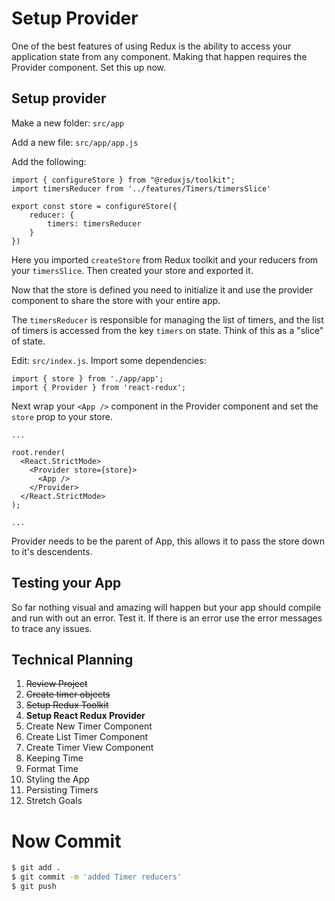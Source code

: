 # Setup Provider

One of the best features of using Redux is the ability to access your application state from any component. Making that happen requires the Provider component. Set this up now. 

## Setup provider

Make a new folder: `src/app`

Add a new file: `src/app/app.js`

Add the following: 

```JS
import { configureStore } from "@reduxjs/toolkit";
import timersReducer from '../features/Timers/timersSlice'

export const store = configureStore({
	reducer: {
		timers: timersReducer
	}
})
```

Here you imported `createStore` from Redux toolkit and your reducers from your `timersSlice`. Then created your store and exported it. 

Now that the store is defined you need to initialize it and use the provider component to share the store with your entire app. 

The `timersReducer` is responsible for managing the list of timers, and the list of timers is accessed from the key `timers` on state. Think of this as a "slice" of state. 

Edit: `src/index.js`. Import some dependencies:

```JS
import { store } from './app/app';
import { Provider } from 'react-redux';
```

Next wrap your `<App />` component in the Provider component and set the `store` prop to your store.

```JS
...

root.render(
  <React.StrictMode>
    <Provider store={store}>
      <App />
    </Provider>
  </React.StrictMode>
);

...
```

Provider needs to be the parent of App, this allows it to pass the store down to it's descendents. 

## Testing your App

So far nothing visual and amazing will happen but your app should compile and run with out an error. Test it. If there is an error use the error messages to trace any issues. 

## Technical Planning

1. ~~Review Project~~
2. ~~Create timer objects~~
3. ~~Setup Redux Toolkit~~
4. **Setup React Redux Provider**
5. Create New Timer Component
6. Create List Timer Component
7. Create Timer View Component
8. Keeping Time
9. Format Time
10. Styling the App
11. Persisting Timers
12. Stretch Goals

# Now Commit


```bash
$ git add .
$ git commit -m 'added Timer reducers'
$ git push
```
